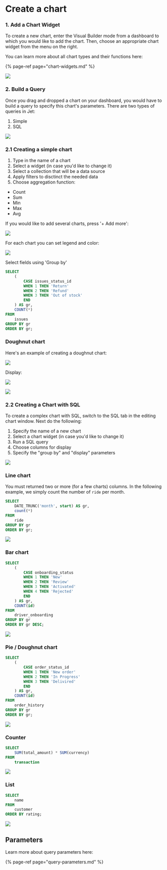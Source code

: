 # Create a chart

### 1. Add a Chart Widget

To create a new chart, enter the Visual Builder mode from a dashboard to which you would like to add the chart. Then, choose an appropriate chart widget from the menu on the right. 

You can learn more about all chart types and their functions here:

{% page-ref page="chart-widgets.md" %}

![](../../.gitbook/assets/image%20%28155%29.png)

### 2. Build a Query

Once you drag and dropped a chart on your dashboard, you would have to build a query to specify this chart's parameters. There are two types of queries in Jet:

1. Simple 
2. SQL

![](../../.gitbook/assets/image%20%2832%29.png)

### 2.1 Creating a simple chart

1. Type in the name of a chart 
2. Select a widget \(in case you'd like to change it\)
3. Select a collection that will be a data source
4. Apply filters to disctinct the needed data
5. Choose aggregation function: 

* Count
* Sum
* Min
* Max
* Avg

If you would like to add several charts, press '+ Add more':

![](../../.gitbook/assets/image%20%2855%29.png)

For each chart you can set legend and color:

![](../../.gitbook/assets/image%20%28187%29.png)

Select fields using 'Group by' 

```sql
SELECT 
    (
        CASE issues_status_id 
        WHEN 1 THEN 'Return' 
        WHEN 2 THEN 'Refund' 
        WHEN 3 THEN 'Out of stock'
        END
    ) AS gr, 
    COUNT(*) 
FROM
    issues
GROUP BY gr
ORDER BY gr;

```

### Doughnut chart

Here's an example of creating a doughnut chart:

![](../../.gitbook/assets/image%20%28256%29.png)

Display:

![](../../.gitbook/assets/image%20%28218%29.png)

![](../../.gitbook/assets/image%20%2827%29.png)



### 2.2 Creating a Chart with SQL

To create a complex chart with SQL, switch to the SQL tab in the editing chart window. Next do the following:

1. Specify the name of a new chart
2. Select a chart widget \(in case you'd like to change it\)
3. Run a SQL query 
4. Choose columns for display
5. Specify the "group by" and "display" parameters

![](../../.gitbook/assets/image%20%28303%29.png)

### Line chart

You must returned two or more \(for a few charts\) columns. In the following example, we simply count the number of `ride` per month.

```sql
SELECT
    DATE_TRUNC('month', start) AS gr,
    count(*)
FROM 
    ride
GROUP BY gr
ORDER BY gr;
```

![](../../.gitbook/assets/image%20%28208%29.png)



### Bar chart

```sql
SELECT
    (
        CASE onboarding_status 
        WHEN 1 THEN 'New' 
        WHEN 2 THEN 'Review' 
        WHEN 3 THEN 'Activated' 
        WHEN 4 THEN 'Rejected' 
        END
    ) AS gr,
    COUNT(id)
FROM
    driver_onboarding
GROUP BY gr
ORDER BY gr DESC;
```

![](../../.gitbook/assets/image%20%28172%29.png)

### Pie / Doughnut chart

```sql
SELECT
    (
        CASE order_status_id 
        WHEN 1 THEN 'New order' 
        WHEN 2 THEN 'In Progress' 
        WHEN 3 THEN 'Delivired'
        END
    ) AS gr, 
    COUNT(id) 
FROM
    order_history
GROUP BY gr
ORDER BY gr;
```

![](../../.gitbook/assets/image%20%2884%29.png)

### Counter

```sql
SELECT 
    SUM(total_amount) * SUM(currency)
FROM
    transaction
```

![](../../.gitbook/assets/image%20%2883%29.png)

### List

```sql
SELECT 
    name
FROM 
    customer
ORDER BY rating;
```

![](../../.gitbook/assets/image%20%28184%29.png)

## Parameters

Learn more about query parameters here:

{% page-ref page="query-parameters.md" %}

